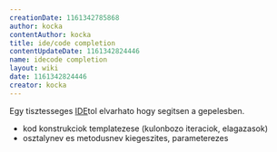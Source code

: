 ```yaml
---
creationDate: 1161342785868 
author: kocka 
contentAuthor: kocka 
title: ide/code completion 
contentUpdateDate: 1161342824446 
name: idecode completion 
layout: wiki 
date: 1161342824446 
creator: kocka 
---
```

Egy tisztesseges [IDE](../IDE.html)tol elvarhato hogy segitsen a gepelesben.

*   kod konstrukciok templatezese (kulonbozo iteraciok, elagazasok)
*   osztalynev es metodusnev kiegeszites, parameterezes





